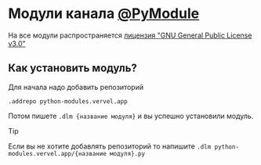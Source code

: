 # Модули канала [@PyModule](https://pymodule.t.me)
На все модули распространяется [лицензия "GNU General Public License v3.0"](LICENSE)

## Как установить модуль?
Для начала надо добавить репозиторий
```
.addrepo python-modules.vervel.app
```
Потом пишете ```.dlm {название модуля}``` и вы успешно установили модуль.

> [!TIP]
> Если вы не хотите добавлять репозиторий то напишите ```.dlm python-modules.vervel.app/{название модуля}.py```